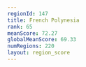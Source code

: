 ```yaml
---
regionId: 147
title: French Polynesia
rank: 65
meanScore: 72.27
globalMeanScore: 69.33
numRegions: 220
layout: region_score
---
```

